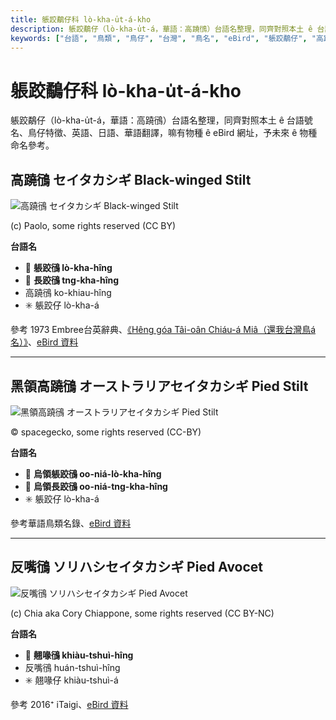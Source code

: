 ```yaml
---
title: 躼跤鷸仔科 lò-kha-u̍t-á-kho
description: 躼跤鷸仔（lò-kha-u̍t-á，華語：高蹺鴴）台語名整理，同齊對照本土 ê 台語號名、鳥仔特徵、英語、日語、華語翻譯，嘛有物種 ê eBird 網址，予未來 ê 物種命名參考。
keywords: ["台語", "鳥類", "鳥仔", "台灣", "鳥名", "eBird", "躼跤鷸仔", "高蹺鴴"]
---
```


# 躼跤鷸仔科 lò-kha-u̍t-á-kho

躼跤鷸仔（lò-kha-u̍t-á，華語：高蹺鴴）台語名整理，同齊對照本土 ê 台語號名、鳥仔特徵、英語、日語、華語翻譯，嘛有物種 ê eBird 網址，予未來 ê 物種命名參考。

## 高蹺鴴 セイタカシギ Black-winged Stilt

![高蹺鴴 セイタカシギ Black-winged Stilt](https://inaturalist-open-data.s3.amazonaws.com/photos/20455456/medium.jpg)

(c) Paolo, some rights reserved (CC BY)

**台語名**

- 🎯 **躼跤鴴 lò-kha-hîng**
- 🎯 **長跤鴴 tng-kha-hîng**
- 高蹺鴴 ko-khiau-hîng
- ✳️ 躼跤仔 lò-kha-á

參考 1973 Embree台英辭典、[《Hêng góa Tâi-oân Chiáu-á Miâ（還我台灣鳥á名）》](https://siaulahjih.github.io/TaiOanChiauA/)、[eBird 資料](https://ebird.org/species/bkwsti)

---

## 黑領高蹺鴴 オーストラリアセイタカシギ Pied Stilt

![黑領高蹺鴴 オーストラリアセイタカシギ Pied Stilt](https://inaturalist-open-data.s3.amazonaws.com/photos/453916212/medium.jpeg)

© spacegecko, some rights reserved (CC-BY)

**台語名**

- 🎯 **烏領躼跤鴴 oo-niá-lò-kha-hîng**
- 🎯 **烏領長跤鴴 oo-niá-tng-kha-hîng**
- ✳️ 躼跤仔 lò-kha-á

參考華語鳥類名錄、[eBird 資料](https://ebird.org/species/piesti1)

---

## 反嘴鴴 ソリハシセイタカシギ Pied Avocet

![反嘴鴴 ソリハシセイタカシギ Pied Avocet](https://inaturalist-open-data.s3.amazonaws.com/photos/15387682/medium.jpg)

(c) Chia aka Cory Chiappone, some rights reserved (CC BY-NC)

**台語名**

- 🎯 **翹喙鴴 khiàu-tshuì-hîng**
- 反嘴鴴 huán-tshuì-hîng
- ✳️ 翹喙仔 khiàu-tshuì-á

參考 2016⁺ iTaigi、[eBird 資料](https://ebird.org/species/pieavo1)
